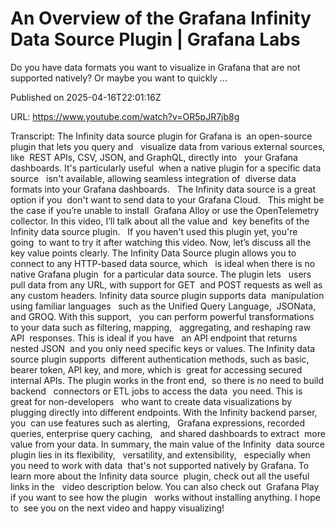 # An Overview of the Grafana Infinity Data Source Plugin | Grafana Labs

Do you have data formats you want to visualize in Grafana that are not supported natively? Or maybe you want to quickly ...

Published on 2025-04-16T22:01:16Z

URL: https://www.youtube.com/watch?v=OR5pJR7jb8g

Transcript: The Infinity data source plugin for Grafana is 
an open-source plugin that lets you query and   visualize data from various external sources, like 
REST APIs, CSV, JSON, and GraphQL, directly into   your Grafana dashboards. It's particularly useful 
when a native plugin for a specific data source   isn't available, allowing seamless integration of 
diverse data formats into your Grafana dashboards.   The Infinity data source is a great option if you 
don't want to send data to your Grafana Cloud.   This might be the case if you’re unable to install 
Grafana Alloy or use the OpenTelemetry collector. In this video, I’ll talk about all the value and 
key benefits of the Infinity data source plugin.   If you haven't used this plugin yet, you're going 
to want to try it after watching this video. Now, let’s discuss all the 
key value points clearly. The Infinity Data Source plugin allows you to 
connect to any HTTP-based data source, which   is ideal when there is no native Grafana plugin 
for a particular data source. The plugin lets   users pull data from any URL, with support for GET 
and POST requests as well as any custom headers. Infinity data source plugin supports data 
manipulation using familiar languages   such as the Unified Query Language, 
JSONata, and GROQ. With this support,   you can perform powerful transformations 
to your data such as filtering, mapping,   aggregating, and reshaping raw API 
responses. This is ideal if you have   an API endpoint that returns nested JSON 
and you only need specific keys or values. The Infinity data source plugin supports 
different authentication methods, such as basic,   bearer token, API key, and more, which is 
great for accessing secured internal APIs. The plugin works in the front end, 
so there is no need to build backend   connectors or ETL jobs to access the data 
you need. This is great for non-developers   who want to create data visualizations by 
plugging directly into different endpoints. With the Infinity backend parser, you 
can use features such as alerting,   Grafana expressions, recorded 
queries, enterprise query caching,   and shared dashboards to extract 
more value from your data. In summary, the main value of the Infinity 
data source plugin lies in its flexibility,   versatility, and extensibility,   especially when you need to work with data 
that's not supported natively by Grafana. To learn more about the Infinity data source 
plugin, check out all the useful links in the   video description below. You can also check out 
Grafana Play if you want to see how the plugin   works without installing anything. I hope to 
see you on the next video and happy visualizing!


